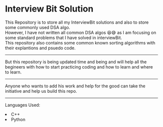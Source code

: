# Interview Bit Solution

This Repository is to store all my InterviewBit solutions and also to store some commonly used DSA algo.<br>
However, I have not written all common DSA algos 😆😅 as I am focusing on some standard problems that I have solved in interviewBit.<br>
This repository also contains some common known sorting algorithms with their explantions and psuedo code.<br><hr>
But this repository is being updated time and being and will help all the begineers with how to start practicing coding and how to learn and where to learn.<br><hr>
Anyone who wants to add his work and help for the good can take the initiative and help us build this repo. <br><hr>
Languages Used:
<li>
C++
 </li>
<li>
Python
</li>

